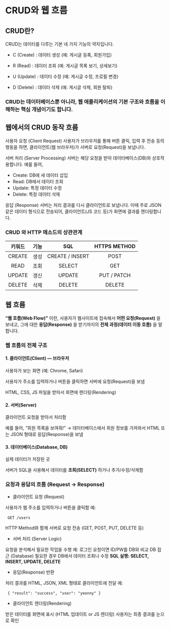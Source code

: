 # CRUD와 웹 흐름

## CRUD란?

CRUD는 데이터를 다루는 기본 네 가지 기능의 약자입니다.

- C (Create) : 데이터 생성 (예: 게시글 등록, 회원가입)

- R (Read) : 데이터 조회 (예: 게시글 목록 보기, 상세보기)

- U (Update) : 데이터 수정 (예: 게시글 수정, 프로필 변경)

- D (Delete) : 데이터 삭제 (예: 게시글 삭제, 회원 탈퇴)

### CRUD는 데이터베이스뿐 아니라, 웹 애플리케이션의 기본 구조와 흐름을 이해하는 핵심 개념이기도 합니다.

## 웹에서의 CRUD 동작 흐름

사용자 요청 (Client Request)
사용자가 브라우저를 통해 버튼 클릭, 입력 후 전송 등의 행동을 하면,
클라이언트(웹 브라우저)가 서버로 요청(Request)을 보냅니다.

서버 처리 (Server Processing)
서버는 해당 요청을 받아 데이터베이스(DB)와 상호작용합니다.
예를 들어,

- Create: DB에 새 데이터 삽입
- Read: DB에서 데이터 조회
- Update: 특정 데이터 수정
- Delete: 특정 데이터 삭제

응답 (Response)
서버는 처리 결과를 다시 클라이언트로 보냅니다.
이때 주로 JSON 같은 데이터 형식으로 전송되어,
클라이언트(JS 코드 등)가 화면에 결과를 렌더링합니다.

### CRUD 와 HTTP 메소드의 상관관계
| 키워드 | 기능 | SQL | HTTPS METHOD |
|:------:|:------:|:----------------:|:---------------:|
| CREATE | 생성 | CREATE / INSERT | POST |
| READ | 조회 | SELECT | GET |
| UPDATE | 갱신 | UPDATE | PUT / PATCH |
| DELETE | 삭제 | DELETE | DELETE |

## 웹 흐름

**“웹 흐름(Web Flow)”** 이란,
사용자가 웹사이트에 접속해서 **어떤 요청(Request)** 을 보내고,
그에 대한 **응답(Response)** 을 받기까지의 **전체 과정(데이터 이동 흐름)** 을 말합니다.

### 웹 흐름의 전체 구조
#### 1. 클라이언트(Client) — 브라우저

사용자가 보는 화면 (예: Chrome, Safari)

사용자가 주소를 입력하거나 버튼을 클릭하면 서버에 요청(Request)을 보냄

HTML, CSS, JS 파일을 받아서 화면에 렌더링(Rendering)

#### 2️. 서버(Server)

클라이언트 요청을 받아서 처리함

예를 들어, “회원 목록을 보여줘!” → 데이터베이스에서 회원 정보를 가져와서 HTML 또는 JSON 형태로 응답(Response)을 보냄

#### 3️. 데이터베이스(Database, DB)

실제 데이터가 저장된 곳

서버가 SQL을 사용해서 데이터를 **조회(SELECT)** 하거나 추가/수정/삭제함

### 요청과 응답의 흐름 (Request → Response)

- 클라이언트 요청 (Request)

사용자가 웹 주소를 입력하거나 버튼을 클릭함
예: 
<pre><code> GET /users </code> </pre> 
HTTP Method와 함께 서버로 요청 전송
(GET, POST, PUT, DELETE 등)

- 서버 처리 (Server Logic)

요청을 분석해서 필요한 작업을 수행
예: 로그인 요청이면 ID/PW를 DB와 비교
DB 접근 (Database)
필요한 경우 DB에서 데이터 조회나 수정
**SQL 실행: SELECT, INSERT, UPDATE, DELETE**

- 응답(Response) 반환

처리 결과를 HTML, JSON, XML 형태로 클라이언트에 전달
예: 
<pre><code> { "result": "success", "user": "yeonny" } </code> </pre> 


- 클라이언트 렌더링(Rendering)

받은 데이터를 화면에 표시 (HTML 업데이트 or JS 렌더링)
사용자는 최종 결과를 눈으로 확인

